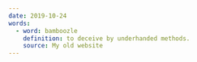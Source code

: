 ```yaml
---
date: 2019-10-24
words:
  - word: bamboozle
    definition: to deceive by underhanded methods.
    source: My old website
---
```


